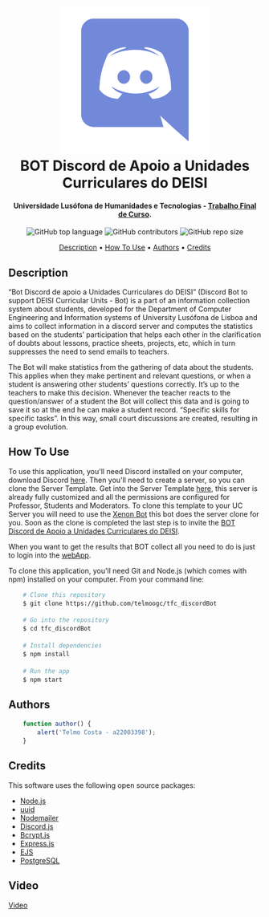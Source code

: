 <h1 align="center">
    <br>
    <img src="discord_logo.png" width="300">
    <br>
    BOT Discord de Apoio a Unidades Curriculares do DEISI
    <br>
</h1>

<h4 align="center">Universidade Lusófona de Humanidades e Tecnologias - <a href="https://www.ulusofona.pt/licenciatura/engenharia-informatica/computacao-movel/ULHT260-16925" target="_blank">Trabalho Final de Curso</a>.</h4>

<p align="center">
    <img alt="GitHub top language" src="https://img.shields.io/github/languages/top/telmoogc/tfc_discordBot">
    <img alt="GitHub contributors" src="https://img.shields.io/github/contributors/telmoogc/tfc_discordBot">
    <img alt="GitHub repo size" src="https://img.shields.io/github/repo-size/telmoogc/tfc_discordBot">
</p>

<p align="center">
  <a href="#description">Description</a> •
  <a href="#how-to-use">How To Use</a> •
  <a href="#authors">Authors</a> •
  <a href="#credits">Credits</a>
</p>

## Description

“Bot Discord de apoio a Unidades Curriculares do DEISI” (Discord Bot to support DEISI Curricular Units - Bot) is a part of an information collection system about students, developed for the Department of Computer Engineering and Information systems of University Lusófona de Lisboa and aims to collect information in a discord server and computes the statistics based on the students’ participation that helps each other in the clarification of doubts about lessons, practice sheets, projects, etc, which in turn suppresses the need to send emails to teachers.

The Bot will make statistics from the gathering of data about the students. This applies when they make pertinent and relevant questions, or when a student is answering other students’ questions correctly. It’s up to the teachers to make this decision. Whenever the teacher reacts to the question/answer of a student the Bot will collect this data and is going to save it so at the end he can make a student record. “Specific skills for specific tasks”. In this way, small court discussions are created, resulting in a group evolution.


## How To Use

To use this application, you'll need Discord installed on your computer, download Discord [here](https://discord.com/download). Then you'll need to create a server, so you can clone the Server Template. Get into the Server Template [here](https://discord.gg/DQ3psHhxQx), this server is already fully customized and all the permissions are configured for Professor, Students and Moderators. To clone this template to your UC Server you will need to use the [Xenon Bot](https://xenon.bot) this bot does the server clone for you. Soon as the clone is completed the last step is to invite the [BOT Discord de Apoio a Unidades Curriculares do DEISI](https://discord.com/oauth2/authorize?client_id=904855826647379969&scope=bot&permissions=8).

When you want to get the results that BOT collect all you need to do is just to login into the [webApp](https://tfc-discordbot.herokuapp.com).

To clone this application, you'll need Git and Node.js (which comes with npm) installed on your computer. From your command line:

```bash
    # Clone this repository
    $ git clone https://github.com/telmoogc/tfc_discordBot

    # Go into the repository
    $ cd tfc_discordBot

    # Install dependencies
    $ npm install

    # Run the app
    $ npm start
```

## Authors

```javascript
    function author() {
        alert('Telmo Costa - a22003398');
    }
```

## Credits

This software uses the following open source packages:

* [Node.js](https://nodejs.org/en/)
* [uuid](https://www.npmjs.com/package/uuid)
* [Nodemailer](https://nodemailer.com/about/)
* [Discord.js](https://discord.js.org/#/)
* [Bcrypt.js](https://www.npmjs.com/package/bcryptjs)
* [Express.js](https://expressjs.com)
* [EJS](https://ejs.co)
* [PostgreSQL](https://www.postgresql.org)

## Video

[Video](https://youtu.be/IV8hl0DmE9s)
